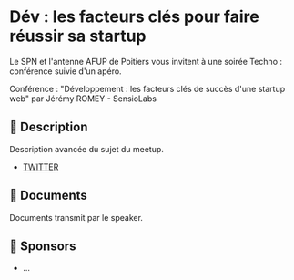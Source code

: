 # Dév : les facteurs clés pour faire réussir sa startup

Le SPN et l'antenne AFUP de Poitiers vous invitent à une soirée Techno : conférence suivie d'un apéro.

Conférence : "Développement : les facteurs clés de succès d'une startup web" par Jérémy ROMEY - SensioLabs

## 📜 Description

Description avancée du sujet du meetup.

- [TWITTER](https://twitter.com/speaker_username)

## 📂 Documents

Documents transmit par le speaker.

## 💖 Sponsors

- ...